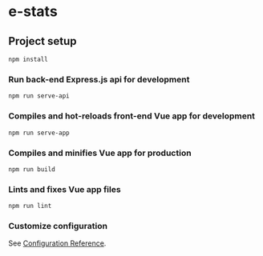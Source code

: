 # e-stats

## Project setup
```
npm install
```

### Run back-end Express.js api for development
```
npm run serve-api
```

### Compiles and hot-reloads front-end Vue app for development
```
npm run serve-app
```

### Compiles and minifies Vue app for production
```
npm run build
```

### Lints and fixes Vue app files
```
npm run lint
```

### Customize configuration
See [Configuration Reference](https://cli.vuejs.org/config/).
